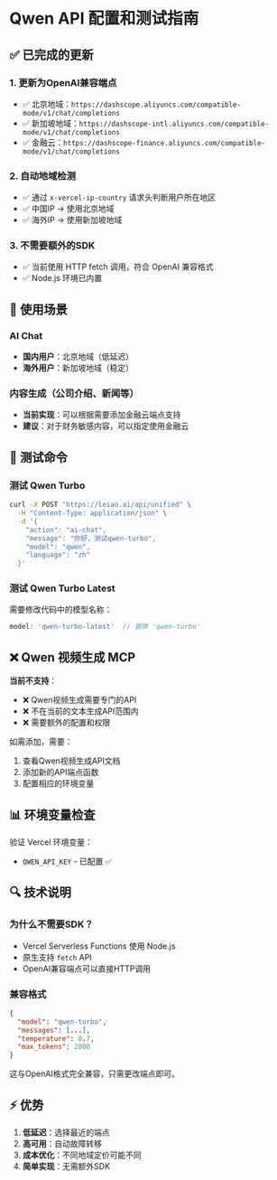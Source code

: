 # Qwen API 配置和测试指南

## ✅ 已完成的更新

### 1. 更新为OpenAI兼容端点
- ✅ 北京地域：`https://dashscope.aliyuncs.com/compatible-mode/v1/chat/completions`
- ✅ 新加坡地域：`https://dashscope-intl.aliyuncs.com/compatible-mode/v1/chat/completions`
- ✅ 金融云：`https://dashscope-finance.aliyuncs.com/compatible-mode/v1/chat/completions`

### 2. 自动地域检测
- ✅ 通过 `x-vercel-ip-country` 请求头判断用户所在地区
- ✅ 中国IP → 使用北京地域
- ✅ 海外IP → 使用新加坡地域

### 3. 不需要额外的SDK
- ✅ 当前使用 HTTP fetch 调用，符合 OpenAI 兼容格式
- ✅ Node.js 环境已内置

## 📝 使用场景

### AI Chat
- **国内用户**：北京地域（低延迟）
- **海外用户**：新加坡地域（稳定）

### 内容生成（公司介绍、新闻等）
- **当前实现**：可以根据需要添加金融云端点支持
- **建议**：对于财务敏感内容，可以指定使用金融云

## 🧪 测试命令

### 测试 Qwen Turbo
```bash
curl -X POST "https://leiao.ai/api/unified" \
  -H "Content-Type: application/json" \
  -d '{
    "action": "ai-chat",
    "message": "你好，测试qwen-turbo",
    "model": "qwen",
    "language": "zh"
  }'
```

### 测试 Qwen Turbo Latest
需要修改代码中的模型名称：
```javascript
model: 'qwen-turbo-latest'  // 替换 'qwen-turbo'
```

## ❌ Qwen 视频生成 MCP

**当前不支持**：
- ❌ Qwen视频生成需要专门的API
- ❌ 不在当前的文本生成API范围内
- ❌ 需要额外的配置和权限

如需添加，需要：
1. 查看Qwen视频生成API文档
2. 添加新的API端点函数
3. 配置相应的环境变量

## 📊 环境变量检查

验证 Vercel 环境变量：
- `QWEN_API_KEY` - 已配置 ✅

## 🔍 技术说明

### 为什么不需要SDK？
- Vercel Serverless Functions 使用 Node.js
- 原生支持 `fetch` API
- OpenAI兼容端点可以直接HTTP调用

### 兼容格式
```json
{
  "model": "qwen-turbo",
  "messages": [...],
  "temperature": 0.7,
  "max_tokens": 2000
}
```

这与OpenAI格式完全兼容，只需更改端点即可。

## ⚡ 优势

1. **低延迟**：选择最近的端点
2. **高可用**：自动故障转移
3. **成本优化**：不同地域定价可能不同
4. **简单实现**：无需额外SDK
